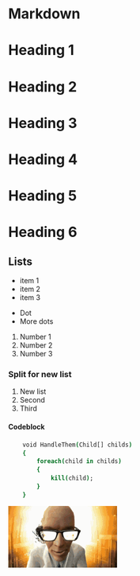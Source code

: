# Markdown
# Heading 1
# Heading 2
# Heading 3
# Heading 4
# Heading 5
# Heading 6

## Lists

- item 1
- item 2
- item 3
* Dot
* More dots
1. Number 1
1. Number 2
1. Number 3

### Split for new list

1. New list
1. Second
1. Third

#### Codeblock

``` csh
    void HandleThem(Child[] childs)
    {
        foreach(child in childs)
        {
            kill(child);
        }
    }                            
```

![It starts with](half-life2-linkin-park.gif)
